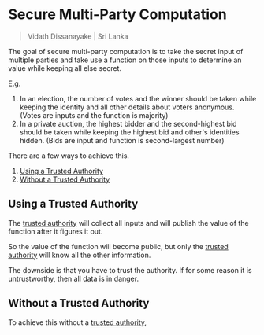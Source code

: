 # Secure Multi-Party Computation

> Vidath Dissanayake | Sri Lanka

The goal of secure multi-party computation is to take the secret input of multiple parties and take use a function on those inputs to determine an value while keeping all else secret.

E.g. 
1. In an election, the number of votes and the winner should be taken while keeping the identity and all other details about voters anonymous. (Votes are inputs and the function is majority)
2. In a private auction, the highest bidder and the second-highest bid should be taken while keeping the highest bid and other's identities hidden. (Bids are input and function is second-largest number)

There are a few ways to achieve this.
1. [Using a Trusted Authority](#Using%20a%20Trusted%20Authority)
2. [Without a Trusted Authority](#Without%20a%20Trusted%20Authority)


## Using a Trusted Authority

The [trusted authority](trusted%20authority.md) will collect all inputs and will publish the value of the function after it figures it out.

So the value of the function will become public, but only the [trusted authority](trusted%20authority.md) will know all the other information.

The downside is that you have to trust the authority. If for some reason it is untrustworthy, then all data is in danger.


## Without a Trusted Authority

To achieve this without a [trusted authority](trusted%20authority.md),